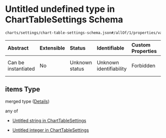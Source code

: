 # Untitled undefined type in ChartTableSettings Schema

```txt
charts/settings/chart-table-settings-schema.json#/allOf/1/properties/valColorMappings/items/properties/value/items
```



| Abstract            | Extensible | Status         | Identifiable            | Custom Properties | Additional Properties | Access Restrictions | Defined In                                                                                                           |
| :------------------ | :--------- | :------------- | :---------------------- | :---------------- | :-------------------- | :------------------ | :------------------------------------------------------------------------------------------------------------------- |
| Can be instantiated | No         | Unknown status | Unknown identifiability | Forbidden         | Allowed               | none                | [chart-table-settings-schema.json\*](../out/charts/settings/chart-table-settings-schema.json "open original schema") |

## items Type

merged type ([Details](chart-table-settings-schema-allof-1-properties-valcolormappings-items-properties-value-items.md))

any of

* [Untitled string in ChartTableSettings](chart-table-settings-schema-allof-1-properties-valcolormappings-items-properties-value-items-anyof-0.md "check type definition")

* [Untitled integer in ChartTableSettings](chart-table-settings-schema-allof-1-properties-valcolormappings-items-properties-value-items-anyof-1.md "check type definition")
